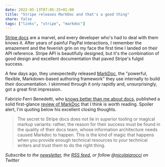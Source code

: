 ```yaml
---
date: 2022-05-13T07:05:25+01:00
title: "Stripe releases MarkDoc and that's a good thing"
share: false
tags: ["links", "stripe", "markdoc"]
---
```

[Stripe docs][1] are a marvel, and every developer who's had to deal with them knows
it. After years of painful PayPal interactions, I remember the amazement and
the feverish grin on my face the first time I landed on their API reference.
Stripe API is beautifully designed, but it's the combination of good design and
excellent documentation that paved Stripe's fulgid success. 

A few days ago, they unexpectedly released [MarkDoc][2], the "powerful,
flexible, Markdown-based authoring framework" they use internally to build
their documentation. I skimmed through it only rapidly and, unsurprisingly, got
a great first impression.

Fabrizio Ferri Benedetti, who [knows better than me about docs][3], published
a solid first-glance [review of MarkDoc][4] that I think is worth reading.
Spoiler alert, I'm quoting below his excellent closing thoughts.

> The secret to Stripe docs does not lie in superior tooling or magical markup
> variants: rather, the reason for their success must be found in the quality
> of their docs team, whose information architecture needs caused Markdoc to
> happen. This is the kind of magic that happens when you provide enough
> technical resources to your technical writers and trust them to do the right
> thing.

*Subscribe to the [newsletter][nl], the [RSS feed][rss], or follow @[nicolaiarocci][tw] on Twitter*

[1]: https://stripe.com/docs
[2]: https://markdoc.io/
[3]: https://passo.uno/about
[4]: https://passo.uno/markdoc-review/
[rss]: https://nicolaiarocci.com/index.xml
[tw]: http://twitter.com/nicolaiarocci
[nl]: https://nicolaiarocci.substack.com
